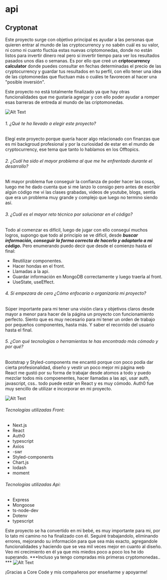 # api
## Cryptonat

Este proyecto surge con objetivo principal es ayudar a las personas que quieren entrar al mundo de las cryptocurrency y no sabén cuál es su valor, ni como ni cuanto fluctúa estas nuevas criptomonedas, donde no están listos para invertir dinero real pero si invertir tiempo para ver los resultados pasados unos días o semanas. 
Es por ello que creé un **criptocurrency calculator** donde puedes consultar en fechas determinadas el precio de las cryptocurrency y guardar tus resultados en tu perfil, con ello tener una idea de las ciptomonedas que fluctuan más o cuáles te favorecen al hacer una "posible inversión". 


Este proyecto no está totalmente finalizado ya que hay otras funcionalidades que me gustaría agregar y con ello poder ayudar a romper esas barreras de entreda al mundo de las criptomonedas.

![Alt Text](https://media.giphy.com/media/mi0bBEcygMJTceAhaw/source.gif)

###### 1.	¿Qué te ha llevado a elegir este proyecto?
Elegí este proyecto porque quería hacer algo relacionado con finanzas que es mi backgroud profesional y por la curiosidad de estar en el mundo de cryptocurrency, ese tema que tanto lo hablamos en los Offtopics.  
###### 2.	¿Cuál ha sido el mayor problema al que me he enfrentado durante el desarrollo?
Mi mayor problema fue conseguir la confianza de poder hacer las cosas, luego me he dado cuenta que si me lanzo lo consigo pero antes de escribir algún código me vi las clases grabadas, videos de youtube, blogs, sentía que era un problema muy grande y complejo que luego no termino siendo así. 
###### 3.	¿Cuál es el mayor reto técnico por solucionar en el código?
Todo al comenzar es difícil, luego de jugar con ello conseguí muchos logros, supongo que todo al principio se ve dificil, desde ***buscar información, conseguir la forma correcta de hacerlo y  adaptarlo a mi código.*** Pero enumerando puedo decir que desde el comienzo hasta el final: 
-	Reutilizar componentes.
-	Hacer hondas en el front.
-	Llamadas a la api. 
-	Guardar información en MongoDB correctamente y luego traerla al front.
-	UseState, useEffect.
###### 4.	Si empezara de cero ¿Cómo enfocaría o organizaría mi proyecto?
Súper importante para mi tener una visión clara y objetivos claros desde mayor a menor para hacer de la página un proyecto con funcionamiento perfecto. Siento que es muy necesario para mí tener un orden de trabajo por pequeños componentes, hasta más. Y saber el recorrido del usuario hasta el final. 
###### 5.	¿Con qué tecnologías o herramientas te has encontrado más cómodo y por qué?
Bootstrap y Styled-components me encantó porque con poco podía dar cierta profesionalidad, diseño y vestir un poco mejor mi página web  
React me gustó por su forma de trabajar desde atomos a todo y puedo mezclar todos mis compoenentes, hacer llamadas a las api, usar auth, javascript, css.. todo puede estár en React y es muy cómodo.
Auth0 fue muy sencillo de utilizar e incorporar en mi proyecto.

![Alt Text](https://media.giphy.com/media/mi0bBEcygMJTceAhaw/giphy.gif)

###### Tecnologías utilizadas Front:
 - Next.js
 - React
 - Auth0
 - typescript
 - Axios
 - -swr
 - Styled-components
 - Chart.js
 - lodash
 - moment
 
 ###### Tecnologías utilizadas Api:
 - Express
 - Mongoose
 - ts-node-dev
 - Dotenv
 - typescript


Este proyecto se ha convertido en mi bebé, es muy importante para mi, por lo tato mi camino no ha finalizado con él. Seguiré trabajandolo, eliminando errores, mejorando su información para que sea más exacto, agregandole funcionalidades y haciendo que se vea mil veces mejor en cuanto al diseño. 
Veo mi crecimiento en él ya que mis miedos poco a poco los he ido superando. 
***Incluso ya tengo compradas mis primeras cryptomonedas.. ***
![Alt Text](https://media.giphy.com/media/ioopmOHLqIDfGxLLKG/giphy.gif)

¡Gracias a Core Code y mis compañeros por enseñarme y apoyarme!

